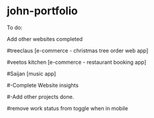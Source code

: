 # john-portfolio


To do:

Add other websites completed

#treeclaus [e-commerce - christmas tree order web app]

#veetos kitchen [e-commerce - restaurant booking app]

#Saijan [music app]

#-Complete Website insights

#-Add other projects done.

#remove work status from toggle when in mobile
